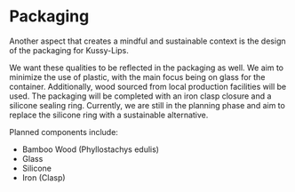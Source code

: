 
# Packaging


Another aspect that creates a mindful and sustainable context is the design of the packaging for Kussy-Lips.

We want these qualities to be reflected in the packaging as well. We aim to minimize the use of plastic, with the main focus being on glass for the container. Additionally, wood sourced from local production facilities will be used. The packaging will be completed with an iron clasp closure and a silicone sealing ring. Currently, we are still in the planning phase and aim to replace the silicone ring with a sustainable alternative.

Planned components include:
- Bamboo Wood (Phyllostachys edulis)
- Glass
- Silicone
- Iron (Clasp)